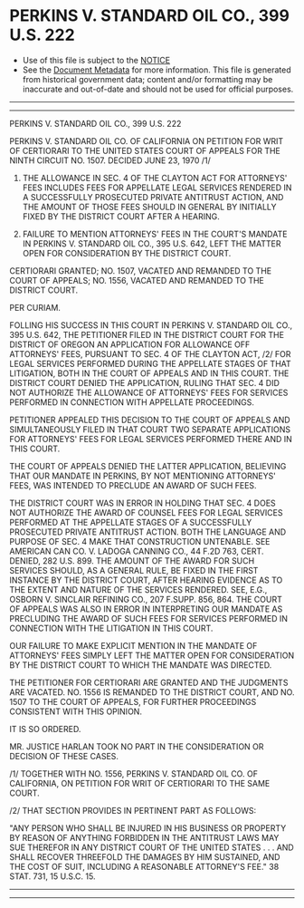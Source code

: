 ---
---

# PERKINS V. STANDARD OIL CO., 399 U.S. 222

* Use of this file is subject to the [NOTICE](https://github.com/publicdocs/notice/blob/master/NOTICE)
* See the [Document Metadata](../../../) for more information.
  This file is generated from historical government data; content and/or formatting may be inaccurate and out-of-date and should not be used for official purposes.

----------
----------

PERKINS V. STANDARD OIL CO., 399 U.S. 222

PERKINS V. STANDARD OIL CO. OF CALIFORNIA ON PETITION FOR WRIT OF CERTIORARI TO THE UNITED STATES COURT OF APPEALS FOR THE NINTH CIRCUIT NO. 1507.  DECIDED JUNE 23, 1970  /1/

1.  THE ALLOWANCE IN SEC. 4 OF THE CLAYTON ACT FOR ATTORNEYS' FEES INCLUDES FEES FOR APPELLATE LEGAL SERVICES RENDERED IN A SUCCESSFULLY PROSECUTED PRIVATE ANTITRUST ACTION, AND THE AMOUNT OF THOSE FEES SHOULD IN GENERAL BY INITIALLY FIXED BY THE DISTRICT COURT AFTER A HEARING.

2.  FAILURE TO MENTION ATTORNEYS' FEES IN THE COURT'S MANDATE IN PERKINS V. STANDARD OIL CO., 395 U.S. 642, LEFT THE MATTER OPEN FOR CONSIDERATION BY THE DISTRICT COURT.

CERTIORARI GRANTED; NO. 1507, VACATED AND REMANDED TO THE COURT OF APPEALS; NO. 1556, VACATED AND REMANDED TO THE DISTRICT COURT.

PER CURIAM.

FOLLING HIS SUCCESS IN THIS COURT IN PERKINS V. STANDARD OIL CO., 395 U.S. 642, THE PETITIONER FILED IN THE DISTRICT COURT FOR THE DISTRICT OF OREGON AN APPLICATION FOR ALLOWANCE OFF ATTORNEYS' FEES, PURSUANT TO SEC. 4 OF THE CLAYTON ACT, /2/  FOR LEGAL SERVICES PERFORMED DURING THE APPELLATE STAGES OF THAT LITIGATION, BOTH IN THE COURT OF APPEALS AND IN THIS COURT.  THE DISTRICT COURT DENIED THE APPLICATION, RULING THAT SEC. 4 DID NOT AUTHORIZE THE ALLOWANCE OF ATTORNEYS' FEES FOR SERVICES PERFORMED IN CONNECTION WITH APPELLATE PROCEEDINGS.

PETITIONER APPEALED THIS DECISION TO THE COURT OF APPEALS AND SIMULTANEOUSLY FILED IN THAT COURT TWO SEPARATE APPLICATIONS FOR ATTORNEYS' FEES FOR LEGAL SERVICES PERFORMED THERE AND IN THIS COURT.

THE COURT OF APPEALS DENIED THE LATTER APPLICATION, BELIEVING THAT OUR MANDATE IN PERKINS, BY NOT MENTIONING ATTORNEYS' FEES, WAS INTENDED TO PRECLUDE AN AWARD OF SUCH FEES.

THE DISTRICT COURT WAS IN ERROR IN HOLDING THAT SEC. 4 DOES NOT AUTHORIZE THE AWARD OF COUNSEL FEES FOR LEGAL SERVICES PERFORMED AT THE APPELLATE STAGES OF A SUCCESSFULLY PROSECUTED PRIVATE ANTITRUST ACTION.  BOTH THE LANGUAGE AND PURPOSE OF SEC. 4 MAKE THAT CONSTRUCTION UNTENABLE.  SEE AMERICAN CAN CO. V. LADOGA CANNING CO., 44 F.2D 763, CERT. DENIED, 282 U.S. 899.  THE AMOUNT OF THE AWARD FOR SUCH SERVICES SHOULD, AS A GENERAL RULE, BE FIXED IN THE FIRST INSTANCE BY THE DISTRICT COURT, AFTER HEARING EVIDENCE AS TO THE EXTENT AND NATURE OF THE SERVICES RENDERED.  SEE, E.G., OSBORN V. SINCLAIR REFINING CO., 207 F.SUPP.  856, 864.  THE COURT OF APPEALS WAS ALSO IN ERROR IN INTERPRETING OUR MANDATE AS PRECLUDING THE AWARD OF SUCH FEES FOR SERVICES PERFORMED IN CONNECTION WITH THE LITIGATION IN THIS COURT.

OUR FAILURE TO MAKE EXPLICIT MENTION IN THE MANDATE OF ATTORNEYS' FEES SIMPLY LEFT THE MATTER OPEN FOR CONSIDERATION BY THE DISTRICT COURT TO WHICH THE MANDATE WAS DIRECTED.

THE PETITIONER FOR CERTIORARI ARE GRANTED AND THE JUDGMENTS ARE VACATED.  NO. 1556 IS REMANDED TO THE DISTRICT COURT, AND NO. 1507 TO THE COURT OF APPEALS, FOR FURTHER PROCEEDINGS CONSISTENT WITH THIS OPINION.

IT IS SO ORDERED.

MR. JUSTICE HARLAN TOOK NO PART IN THE CONSIDERATION OR DECISION OF THESE CASES.

/1/  TOGETHER WITH NO. 1556, PERKINS V. STANDARD OIL CO. OF CALIFORNIA, ON PETITION FOR WRIT OF CERTIORARI TO THE SAME COURT.

/2/  THAT SECTION PROVIDES IN PERTINENT PART AS FOLLOWS:

"ANY PERSON WHO SHALL BE INJURED IN HIS BUSINESS OR PROPERTY BY REASON OF ANYTHING FORBIDDEN IN THE ANTITRUST LAWS MAY SUE THEREFOR IN ANY DISTRICT COURT OF THE UNITED STATES . . . AND SHALL RECOVER THREEFOLD THE DAMAGES BY HIM SUSTAINED, AND THE COST OF SUIT, INCLUDING A REASONABLE ATTORNEY'S FEE."  38 STAT. 731, 15 U.S.C. 15.


----------
----------

